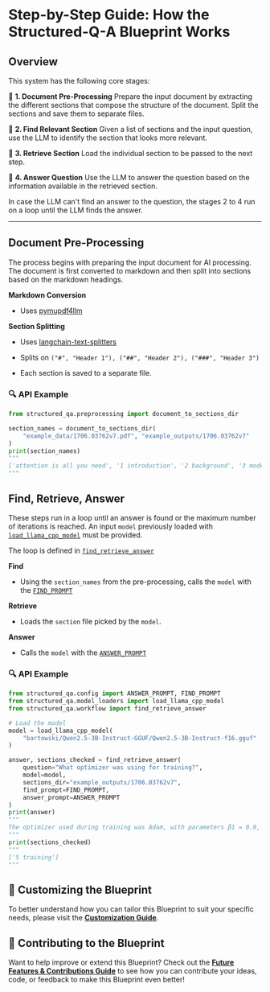 # **Step-by-Step Guide: How the Structured-Q-A Blueprint Works**

## **Overview**

This system has the following core stages:


📑 **1. Document Pre-Processing**
   Prepare the input document by extracting the different sections that compose the structure of the document.
   Split the sections and save them to separate files.

🔎 **2. Find Relevant Section**
   Given a list of sections and the input question, use the LLM to identify the section that looks more relevant.

📄 **3. Retrieve Section**
    Load the individual section to be passed to the next step.

📗 **4. Answer Question**
   Use the LLM to answer the question based on the information available in the retrieved section.


In case the LLM can't find an answer to the question, the stages 2 to 4 run on a loop until the LLM finds the answer.

---

## **Document Pre-Processing**

The process begins with preparing the input document for AI processing.
The document is first converted to markdown and then split into sections based on the markdown headings.

 **Markdown Conversion**

   - Uses [pymupdf4llm](https://pypi.org/project/pymupdf4llm/)

 **Section Splitting**

   - Uses [langchain-text-splitters](https://pypi.org/project/langchain-text-splitters/)

   - Splits on `("#", "Header 1"), ("##", "Header 2"), ("###", "Header 3")`

   - Each section is saved to a separate file.

### 🔍 **API Example**

```py
from structured_qa.preprocessing import document_to_sections_dir

section_names = document_to_sections_dir(
    "example_data/1706.03762v7.pdf", "example_outputs/1706.03762v7"
)
print(section_names)
"""
['attention is all you need', '1 introduction', '2 background', '3 model architecture', '4 why self-attention', '5 training', '6 results', '7 conclusion', 'references', 'attention visualizations']
"""
```

## **Find, Retrieve, Answer**

These steps run in a loop until an answer is found or the maximum number of iterations is reached.
An input `model` previously loaded with [`load_llama_cpp_model`](api.md/#structured_qa.model_loaders.load_llama_cpp_model) must
be provided.

The loop is defined in [`find_retrieve_answer`](api.md/#structured_qa.workflow.find_retrieve_answer)

 **Find**

   - Using the `section_names` from the pre-processing, calls the `model` with the [`FIND_PROMPT`](api.md/#structured_qa.config.FIND_PROMPT)

 **Retrieve**

   - Loads the `section` file picked by the `model`.

 **Answer**

   - Calls the `model` with the [`ANSWER_PROMPT`](api.md/#structured_qa.config.ANSWER_PROMPT)

### 🔍 **API Example**

```py
from structured_qa.config import ANSWER_PROMPT, FIND_PROMPT
from structured_qa.model_loaders import load_llama_cpp_model
from structured_qa.workflow import find_retrieve_answer

# Load the model
model = load_llama_cpp_model(
    "bartowski/Qwen2.5-3B-Instruct-GGUF/Qwen2.5-3B-Instruct-f16.gguf"
)

answer, sections_checked = find_retrieve_answer(
    question="What optimizer was using for training?",
    model=model,
    sections_dir="example_outputs/1706.03762v7",
    find_prompt=FIND_PROMPT,
    answer_prompt=ANSWER_PROMPT
)
print(answer)
"""
The optimizer used during training was Adam, with parameters β1 = 0.9, β2 = 0.98, and ϵ = 10^−9.
"""
print(sections_checked)
"""
['5 training']
"""
```

## 🎨 **Customizing the Blueprint**

To better understand how you can tailor this Blueprint to suit your specific needs, please visit the **[Customization Guide](customization.md)**.

## 🤝 **Contributing to the Blueprint**

Want to help improve or extend this Blueprint? Check out the **[Future Features & Contributions Guide](future-features-contributions.md)** to see how you can contribute your ideas, code, or feedback to make this Blueprint even better!
